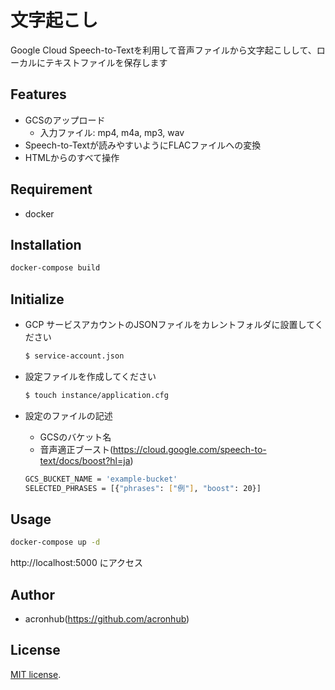 # 文字起こし

Google Cloud Speech-to-Textを利用して音声ファイルから文字起こしして、ローカルにテキストファイルを保存します

## Features

* GCSのアップロード
  * 入力ファイル: mp4, m4a, mp3, wav
* Speech-to-Textが読みやすいようにFLACファイルへの変換
* HTMLからのすべて操作

## Requirement

* docker

## Installation

```bash
docker-compose build
```

## Initialize

* GCP サービスアカウントのJSONファイルをカレントフォルダに設置してください
  ```bash
  $ service-account.json
  ```

* 設定ファイルを作成してください
  ```bash
  $ touch instance/application.cfg
  ```
* 設定のファイルの記述
  * GCSのバケット名
  * 音声適正ブースト(https://cloud.google.com/speech-to-text/docs/boost?hl=ja)
  ```bash
  GCS_BUCKET_NAME = 'example-bucket'
  SELECTED_PHRASES = [{"phrases": ["例"], "boost": 20}]
  ```

## Usage

```bash
docker-compose up -d
```
http://localhost:5000 にアクセス

## Author

* acronhub(https://github.com/acronhub)

## License

[MIT license](https://en.wikipedia.org/wiki/MIT_License).
